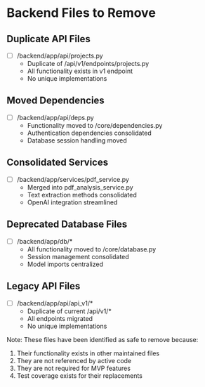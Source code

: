 # Backend Files to Remove

## Duplicate API Files
- [ ] /backend/app/api/projects.py
  - Duplicate of /api/v1/endpoints/projects.py
  - All functionality exists in v1 endpoint
  - No unique implementations

## Moved Dependencies
- [ ] /backend/app/api/deps.py
  - Functionality moved to /core/dependencies.py
  - Authentication dependencies consolidated
  - Database session handling moved

## Consolidated Services
- [ ] /backend/app/services/pdf_service.py
  - Merged into pdf_analysis_service.py
  - Text extraction methods consolidated
  - OpenAI integration streamlined

## Deprecated Database Files
- [ ] /backend/app/db/*
  - All functionality moved to /core/database.py
  - Session management consolidated
  - Model imports centralized

## Legacy API Files
- [ ] /backend/app/api/api_v1/*
  - Duplicate of current /api/v1/*
  - All endpoints migrated
  - No unique implementations

Note: These files have been identified as safe to remove because:
1. Their functionality exists in other maintained files
2. They are not referenced by active code
3. They are not required for MVP features
4. Test coverage exists for their replacements
